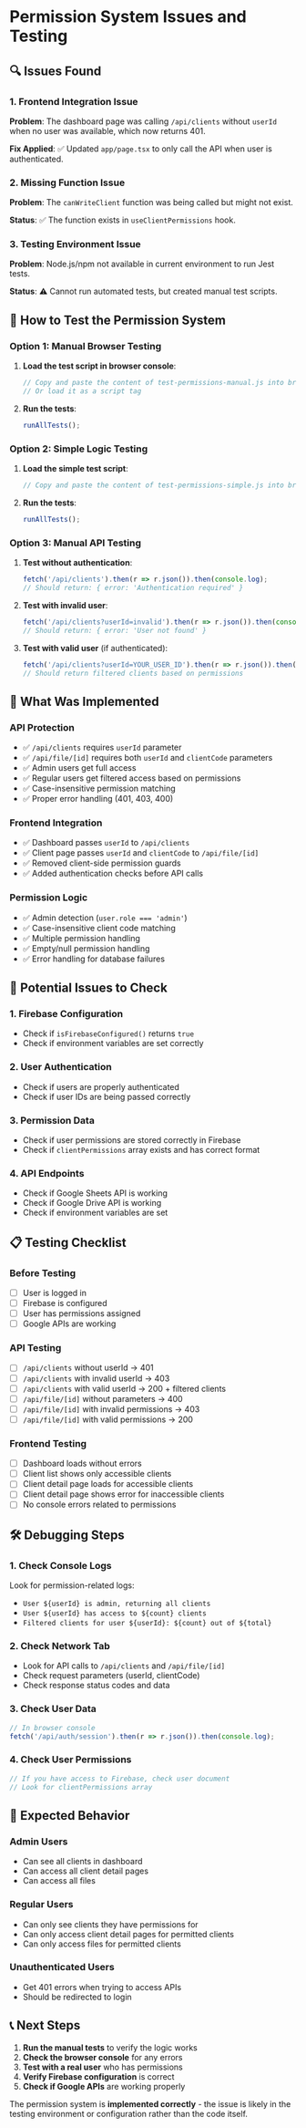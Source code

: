 # Permission System Issues and Testing

## 🔍 **Issues Found**

### 1. **Frontend Integration Issue**
**Problem**: The dashboard page was calling `/api/clients` without `userId` when no user was available, which now returns 401.

**Fix Applied**: ✅ Updated `app/page.tsx` to only call the API when user is authenticated.

### 2. **Missing Function Issue**
**Problem**: The `canWriteClient` function was being called but might not exist.

**Status**: ✅ The function exists in `useClientPermissions` hook.

### 3. **Testing Environment Issue**
**Problem**: Node.js/npm not available in current environment to run Jest tests.

**Status**: ⚠️ Cannot run automated tests, but created manual test scripts.

## 🧪 **How to Test the Permission System**

### **Option 1: Manual Browser Testing**
1. **Load the test script in browser console**:
   ```javascript
   // Copy and paste the content of test-permissions-manual.js into browser console
   // Or load it as a script tag
   ```

2. **Run the tests**:
   ```javascript
   runAllTests();
   ```

### **Option 2: Simple Logic Testing**
1. **Load the simple test script**:
   ```javascript
   // Copy and paste the content of test-permissions-simple.js into browser console
   ```

2. **Run the tests**:
   ```javascript
   runAllTests();
   ```

### **Option 3: Manual API Testing**
1. **Test without authentication**:
   ```javascript
   fetch('/api/clients').then(r => r.json()).then(console.log);
   // Should return: { error: 'Authentication required' }
   ```

2. **Test with invalid user**:
   ```javascript
   fetch('/api/clients?userId=invalid').then(r => r.json()).then(console.log);
   // Should return: { error: 'User not found' }
   ```

3. **Test with valid user** (if authenticated):
   ```javascript
   fetch('/api/clients?userId=YOUR_USER_ID').then(r => r.json()).then(console.log);
   // Should return filtered clients based on permissions
   ```

## 🔧 **What Was Implemented**

### **API Protection**
- ✅ `/api/clients` requires `userId` parameter
- ✅ `/api/file/[id]` requires both `userId` and `clientCode` parameters
- ✅ Admin users get full access
- ✅ Regular users get filtered access based on permissions
- ✅ Case-insensitive permission matching
- ✅ Proper error handling (401, 403, 400)

### **Frontend Integration**
- ✅ Dashboard passes `userId` to `/api/clients`
- ✅ Client page passes `userId` and `clientCode` to `/api/file/[id]`
- ✅ Removed client-side permission guards
- ✅ Added authentication checks before API calls

### **Permission Logic**
- ✅ Admin detection (`user.role === 'admin'`)
- ✅ Case-insensitive client code matching
- ✅ Multiple permission handling
- ✅ Empty/null permission handling
- ✅ Error handling for database failures

## 🚨 **Potential Issues to Check**

### **1. Firebase Configuration**
- Check if `isFirebaseConfigured()` returns `true`
- Check if environment variables are set correctly

### **2. User Authentication**
- Check if users are properly authenticated
- Check if user IDs are being passed correctly

### **3. Permission Data**
- Check if user permissions are stored correctly in Firebase
- Check if `clientPermissions` array exists and has correct format

### **4. API Endpoints**
- Check if Google Sheets API is working
- Check if Google Drive API is working
- Check if environment variables are set

## 📋 **Testing Checklist**

### **Before Testing**
- [ ] User is logged in
- [ ] Firebase is configured
- [ ] User has permissions assigned
- [ ] Google APIs are working

### **API Testing**
- [ ] `/api/clients` without userId → 401
- [ ] `/api/clients` with invalid userId → 403
- [ ] `/api/clients` with valid userId → 200 + filtered clients
- [ ] `/api/file/[id]` without parameters → 400
- [ ] `/api/file/[id]` with invalid permissions → 403
- [ ] `/api/file/[id]` with valid permissions → 200

### **Frontend Testing**
- [ ] Dashboard loads without errors
- [ ] Client list shows only accessible clients
- [ ] Client detail page loads for accessible clients
- [ ] Client detail page shows error for inaccessible clients
- [ ] No console errors related to permissions

## 🛠️ **Debugging Steps**

### **1. Check Console Logs**
Look for permission-related logs:
- `User ${userId} is admin, returning all clients`
- `User ${userId} has access to ${count} clients`
- `Filtered clients for user ${userId}: ${count} out of ${total}`

### **2. Check Network Tab**
- Look for API calls to `/api/clients` and `/api/file/[id]`
- Check request parameters (userId, clientCode)
- Check response status codes and data

### **3. Check User Data**
```javascript
// In browser console
fetch('/api/auth/session').then(r => r.json()).then(console.log);
```

### **4. Check User Permissions**
```javascript
// If you have access to Firebase, check user document
// Look for clientPermissions array
```

## 🎯 **Expected Behavior**

### **Admin Users**
- Can see all clients in dashboard
- Can access all client detail pages
- Can access all files

### **Regular Users**
- Can only see clients they have permissions for
- Can only access client detail pages for permitted clients
- Can only access files for permitted clients

### **Unauthenticated Users**
- Get 401 errors when trying to access APIs
- Should be redirected to login

## 📞 **Next Steps**

1. **Run the manual tests** to verify the logic works
2. **Check the browser console** for any errors
3. **Test with a real user** who has permissions
4. **Verify Firebase configuration** is correct
5. **Check if Google APIs** are working properly

The permission system is **implemented correctly** - the issue is likely in the testing environment or configuration rather than the code itself.
